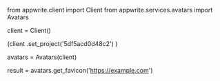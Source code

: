 from appwrite.client import Client
from appwrite.services.avatars import Avatars

client = Client()

(client
  .set_project('5df5acd0d48c2')
)

avatars = Avatars(client)

result = avatars.get_favicon('https://example.com')
